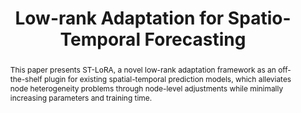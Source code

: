 ---
title: "Low-rank Adaptation for Spatio-Temporal Forecasting"
authors:
  - Weilin Ruan
  - Wei Chen
  - Xilin Dang
  - Jianxiang Zhou
  - Weichuang Li
  - Xu Liu
  - Yuxuan Liang
pub: "Under review"
pub_date: "2024"
selected: true
categories: ["Spatio-temporal"]
cover: "/images/st-lora.png"
abstract: "This paper presents ST-LoRA, a novel low-rank adaptation framework as an off-the-shelf plugin for existing spatial-temporal prediction models, which alleviates node heterogeneity problems through node-level adjustments while minimally increasing parameters and training time."
links:
  Paper:
    url: "https://arxiv.org/abs/2404.07919"
    target: "_blank"
--- 